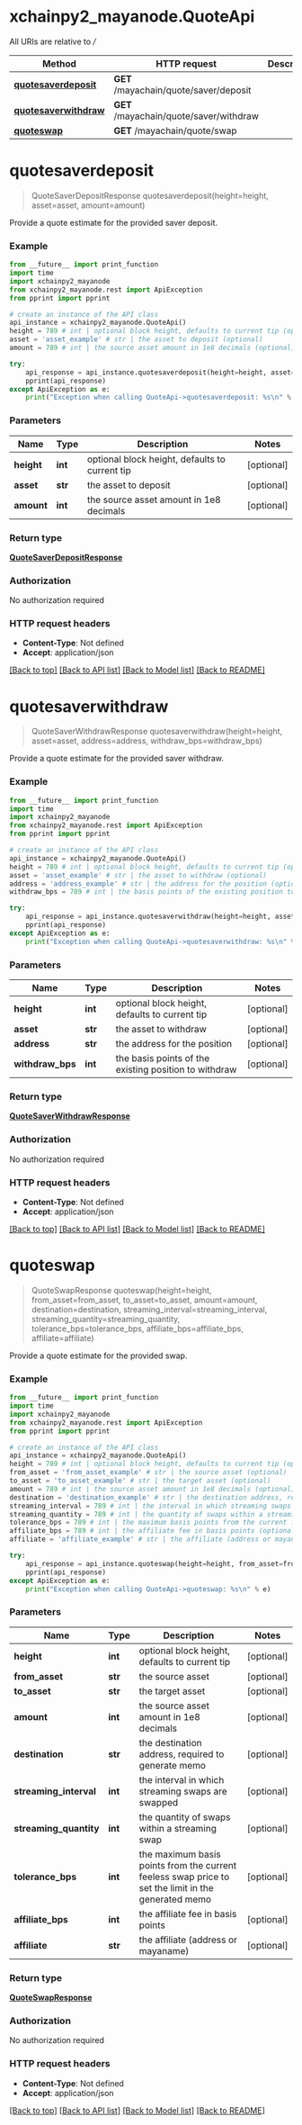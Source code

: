 # xchainpy2_mayanode.QuoteApi

All URIs are relative to */*

Method | HTTP request | Description
------------- | ------------- | -------------
[**quotesaverdeposit**](QuoteApi.md#quotesaverdeposit) | **GET** /mayachain/quote/saver/deposit | 
[**quotesaverwithdraw**](QuoteApi.md#quotesaverwithdraw) | **GET** /mayachain/quote/saver/withdraw | 
[**quoteswap**](QuoteApi.md#quoteswap) | **GET** /mayachain/quote/swap | 

# **quotesaverdeposit**
> QuoteSaverDepositResponse quotesaverdeposit(height=height, asset=asset, amount=amount)



Provide a quote estimate for the provided saver deposit.

### Example
```python
from __future__ import print_function
import time
import xchainpy2_mayanode
from xchainpy2_mayanode.rest import ApiException
from pprint import pprint

# create an instance of the API class
api_instance = xchainpy2_mayanode.QuoteApi()
height = 789 # int | optional block height, defaults to current tip (optional)
asset = 'asset_example' # str | the asset to deposit (optional)
amount = 789 # int | the source asset amount in 1e8 decimals (optional)

try:
    api_response = api_instance.quotesaverdeposit(height=height, asset=asset, amount=amount)
    pprint(api_response)
except ApiException as e:
    print("Exception when calling QuoteApi->quotesaverdeposit: %s\n" % e)
```

### Parameters

Name | Type | Description  | Notes
------------- | ------------- | ------------- | -------------
 **height** | **int**| optional block height, defaults to current tip | [optional] 
 **asset** | **str**| the asset to deposit | [optional] 
 **amount** | **int**| the source asset amount in 1e8 decimals | [optional] 

### Return type

[**QuoteSaverDepositResponse**](QuoteSaverDepositResponse.md)

### Authorization

No authorization required

### HTTP request headers

 - **Content-Type**: Not defined
 - **Accept**: application/json

[[Back to top]](#) [[Back to API list]](../README.md#documentation-for-api-endpoints) [[Back to Model list]](../README.md#documentation-for-models) [[Back to README]](../README.md)

# **quotesaverwithdraw**
> QuoteSaverWithdrawResponse quotesaverwithdraw(height=height, asset=asset, address=address, withdraw_bps=withdraw_bps)



Provide a quote estimate for the provided saver withdraw.

### Example
```python
from __future__ import print_function
import time
import xchainpy2_mayanode
from xchainpy2_mayanode.rest import ApiException
from pprint import pprint

# create an instance of the API class
api_instance = xchainpy2_mayanode.QuoteApi()
height = 789 # int | optional block height, defaults to current tip (optional)
asset = 'asset_example' # str | the asset to withdraw (optional)
address = 'address_example' # str | the address for the position (optional)
withdraw_bps = 789 # int | the basis points of the existing position to withdraw (optional)

try:
    api_response = api_instance.quotesaverwithdraw(height=height, asset=asset, address=address, withdraw_bps=withdraw_bps)
    pprint(api_response)
except ApiException as e:
    print("Exception when calling QuoteApi->quotesaverwithdraw: %s\n" % e)
```

### Parameters

Name | Type | Description  | Notes
------------- | ------------- | ------------- | -------------
 **height** | **int**| optional block height, defaults to current tip | [optional] 
 **asset** | **str**| the asset to withdraw | [optional] 
 **address** | **str**| the address for the position | [optional] 
 **withdraw_bps** | **int**| the basis points of the existing position to withdraw | [optional] 

### Return type

[**QuoteSaverWithdrawResponse**](QuoteSaverWithdrawResponse.md)

### Authorization

No authorization required

### HTTP request headers

 - **Content-Type**: Not defined
 - **Accept**: application/json

[[Back to top]](#) [[Back to API list]](../README.md#documentation-for-api-endpoints) [[Back to Model list]](../README.md#documentation-for-models) [[Back to README]](../README.md)

# **quoteswap**
> QuoteSwapResponse quoteswap(height=height, from_asset=from_asset, to_asset=to_asset, amount=amount, destination=destination, streaming_interval=streaming_interval, streaming_quantity=streaming_quantity, tolerance_bps=tolerance_bps, affiliate_bps=affiliate_bps, affiliate=affiliate)



Provide a quote estimate for the provided swap.

### Example
```python
from __future__ import print_function
import time
import xchainpy2_mayanode
from xchainpy2_mayanode.rest import ApiException
from pprint import pprint

# create an instance of the API class
api_instance = xchainpy2_mayanode.QuoteApi()
height = 789 # int | optional block height, defaults to current tip (optional)
from_asset = 'from_asset_example' # str | the source asset (optional)
to_asset = 'to_asset_example' # str | the target asset (optional)
amount = 789 # int | the source asset amount in 1e8 decimals (optional)
destination = 'destination_example' # str | the destination address, required to generate memo (optional)
streaming_interval = 789 # int | the interval in which streaming swaps are swapped (optional)
streaming_quantity = 789 # int | the quantity of swaps within a streaming swap (optional)
tolerance_bps = 789 # int | the maximum basis points from the current feeless swap price to set the limit in the generated memo (optional)
affiliate_bps = 789 # int | the affiliate fee in basis points (optional)
affiliate = 'affiliate_example' # str | the affiliate (address or mayaname) (optional)

try:
    api_response = api_instance.quoteswap(height=height, from_asset=from_asset, to_asset=to_asset, amount=amount, destination=destination, streaming_interval=streaming_interval, streaming_quantity=streaming_quantity, tolerance_bps=tolerance_bps, affiliate_bps=affiliate_bps, affiliate=affiliate)
    pprint(api_response)
except ApiException as e:
    print("Exception when calling QuoteApi->quoteswap: %s\n" % e)
```

### Parameters

Name | Type | Description  | Notes
------------- | ------------- | ------------- | -------------
 **height** | **int**| optional block height, defaults to current tip | [optional] 
 **from_asset** | **str**| the source asset | [optional] 
 **to_asset** | **str**| the target asset | [optional] 
 **amount** | **int**| the source asset amount in 1e8 decimals | [optional] 
 **destination** | **str**| the destination address, required to generate memo | [optional] 
 **streaming_interval** | **int**| the interval in which streaming swaps are swapped | [optional] 
 **streaming_quantity** | **int**| the quantity of swaps within a streaming swap | [optional] 
 **tolerance_bps** | **int**| the maximum basis points from the current feeless swap price to set the limit in the generated memo | [optional] 
 **affiliate_bps** | **int**| the affiliate fee in basis points | [optional] 
 **affiliate** | **str**| the affiliate (address or mayaname) | [optional] 

### Return type

[**QuoteSwapResponse**](QuoteSwapResponse.md)

### Authorization

No authorization required

### HTTP request headers

 - **Content-Type**: Not defined
 - **Accept**: application/json

[[Back to top]](#) [[Back to API list]](../README.md#documentation-for-api-endpoints) [[Back to Model list]](../README.md#documentation-for-models) [[Back to README]](../README.md)

